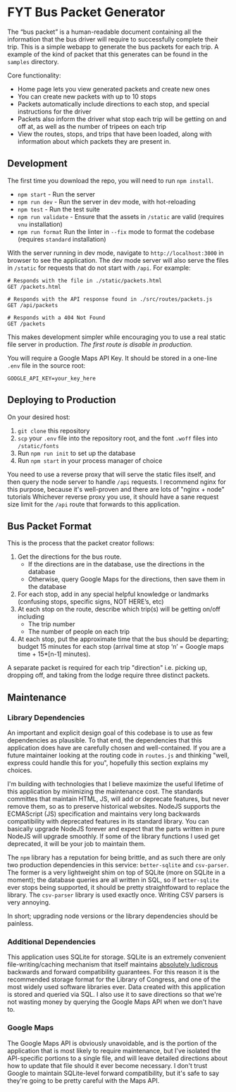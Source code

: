 # FYT Bus Packet Generator
The “bus packet” is a human-readable document containing all the information that the bus driver will require to successfully complete their trip.
This is a simple webapp to generate the bus packets for each trip.
A example of the kind of packet that this generates can be found in the `samples` directory.

Core functionality:
* Home page lets you view generated packets and create new ones
* You can create new packets with up to 10 stops
* Packets automatically include directions to each stop, and special instructions for the driver
* Packets also inform the driver what stop each trip will be getting on and off at, as well as the number of tripees on each trip
* View the routes, stops, and trips that have been loaded, along with information about which packets they are present in.

## Development
The first time you download the repo, you will need to run `npm install`.

* `npm start` - Run the server
* `npm run dev` - Run the server in dev mode, with hot-reloading
* `npm test` - Run the test suite
* `npm run validate` - Ensure that the assets in `/static` are valid (requires `vnu` installation)
* `npm run format` Run the linter in `--fix` mode to format the codebase (requires `standard` installation)

With the server running in dev mode, navigate to `http://localhost:3000` in browser to see the application.
The dev mode server will also serve the files in `/static` for requests that do not start with `/api`.
For example:

```
# Responds with the file in ./static/packets.html
GET /packets.html

# Responds with the API response found in ./src/routes/packets.js
GET /api/packets

# Responds with a 404 Not Found
GET /packets
```

This makes development simpler while encouraging you to use a real static file server in production.
*The first route is disable in production.*

You will require a Google Maps API Key.
It should be stored in a one-line `.env` file in the source root:
```
GOOGLE_API_KEY=your_key_here
```

## Deploying to Production
On your desired host:
1. `git clone` this repository
1. `scp` your `.env` file into the repository root, and the font `.woff` files into `/static/fonts`
1. Run `npm run init` to set up the database
1. Run `npm start` in your process manager of choice

You need to use a reverse proxy that will serve the static files itself, and then query the node server to handle `/api` requests.
I recommend nginx for this purpose, because it's well-proven and there are lots of "nginx + node" tutorials
Whichever reverse proxy you use, it should have a sane request size limit for the `/api` route that forwards to this application.

## Bus Packet Format
This is the process that the packet creator follows:
1. Get the directions for the bus route.
	* If the directions are in the database, use the directions in the database
	* Otherwise, query Google Maps for the directions, then save them in the database
1. For each stop, add in any special helpful knowledge or landmarks (confusing stops, specific signs, NOT HERE’s, etc)
1. At each stop on the route, describe which trip(s) will be getting on/off including
    * The trip number
    * The number of people on each trip
1. At each stop, put the approximate time that the bus should be departing; budget 15 minutes for each stop (arrival time at stop ‘n’ = Google maps time + 15\*[n-1] minutes).

A separate packet is required for each trip "direction" i.e. picking up, dropping off, and taking from the lodge require three distinct packets.

## Maintenance
### Library Dependencies
An important and explicit design goal of this codebase is to use as few dependencies as plausible.
To that end, the dependencies that this application does have are carefully chosen and well-contained.
If you are a future maintainer looking at the routing code in `routes.js` and thinking "well, express could handle this for you", hopefully this section explains my choices.

I'm building with technologies that I believe maximize the useful lifetime of this application by minimizing the maintenance cost.
The standards committes that maintain HTML, JS, will add or deprecate features, but never remove them, so as to preserve historical websites.
NodeJS supports the ECMAScript (JS) specification and maintains very long backwards compatibility with deprecated features in its standard library.
You can basically upgrade NodeJS forever and expect that the parts written in pure NodeJS will upgrade smoothly.
If some of the library functions I used get deprecated, it will be your job to maintain them.

The `npm` library has a reputation for being brittle, and as such there are only two production dependencies in this service: `better-sqlite` and `csv-parser`.
The former is a very lightweight shim on top of SQLite (more on SQLite in a moment); the database queries are all written in SQL, so if `better-sqlite` ever stops being supported, it should be pretty straightfoward to replace the library.
The `csv-parser` library is used exactly once.
Writing CSV parsers is very annoying.

In short; upgrading node versions or the library dependencies should be painless.

### Additional Dependencies
This application uses SQLite for storage.
SQLite is an extremely convenient file-writing/caching mechanism that itself maintains [absolutely ludicrous](https://sqlite.org/lts.html) backwards and forward compatibility guarantees.
For this reason it is the recommended storage format for the Library of Congress, and one of the most widely used software libraries ever.
Data created with this application is stored and queried via SQL.
I also use it to save directions so that we're not wasting money by querying the Google Maps API when we don't have to.

### Google Maps
The Google Maps API is obviously unavoidable, and is the portion of the application that is most likely to require maintenance, but I've isolated the API-specific portions to a single file, and will leave detailed directions about how to update that file should it ever become necessary.
I don't trust Google to maintain SQLite-level forward compatibility, but it's safe to say they're going to be pretty careful with the Maps API.
